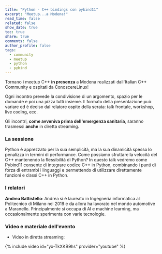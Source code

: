 ```yaml
---
title: "Python - C++ bindings con pybind11"
excerpt: "Meetup...a Modena!"
read_time: false
related: false
show_date: true
toc: true
share: true
comments: false
author_profile: false
tags:
  - community
  - meetup
  - python
  - pybind
---
```


Tornano i meetup C++ **in presenza** a Modena realizzati dall'Italian C++ Community e ospitati da ConoscereLinux!

Ogni incontro prevede la condivisione di un argomento, spazio per le domande e poi una pizza tutti insieme.
Il formato della presentazione può variare ed è deciso dal relatore ospite della serata: talk frontale, workshop, live coding, ecc.

Gli incontri, **come avveniva prima dell'emergenza sanitaria**, saranno trasmessi **anche** in diretta streaming.

### La sessione

Python è apprezzato per la sua semplicità, ma la sua dinamicità spesso lo penalizza in termini di performance. Come possiamo sfruttare la velocità del C++ mantenendo la flessibilità di Python?
In questo talk vedremo come Pybind11 consente di integrare codice C++ in Python, combinando i punti di forza di entrambi i linguaggi e permettendo di utilizzare direttamente funzioni e classi C++ in Python.

### I relatori

**Andrea Battistello**: Andrea si è laureato in Ingegneria informatica al Politecnico di Milano nel 2018 e da allora ha lavorato nel mondo automotive a Maranello.
Principalmente si occupa di AI e machine learning, ma occasionalmente sperimenta con varie tecnologie.

### Video e materiale dell'evento

- Video in diretta streaming:

{% include video id="yx-TkXKB9hs" provider="youtube" %}